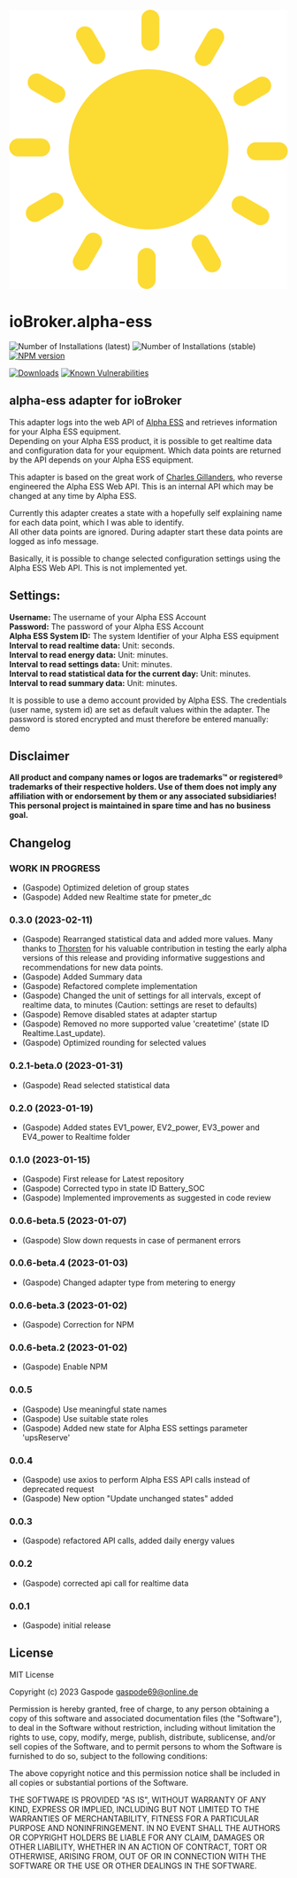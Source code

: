![Logo](admin/alpha-ess.png)
# ioBroker.alpha-ess

![Number of Installations (latest)](http://iobroker.live/badges/alpha-ess-installed.svg)
![Number of Installations (stable)](http://iobroker.live/badges/alpha-ess-stable.svg)
[![NPM version](http://img.shields.io/npm/v/iobroker.alpha-ess.svg)](https://www.npmjs.com/package/iobroker.alpha-ess)

[![Downloads](https://img.shields.io/npm/dm/iobroker.alpha-ess.svg)](https://www.npmjs.com/package/iobroker.alpha-ess)
[![Known Vulnerabilities](https://snyk.io/test/github/Gaspode69/ioBroker.alpha-ess/badge.svg)](https://snyk.io/test/github/Gaspode69/ioBroker.alpha-ess)

## alpha-ess adapter for ioBroker

This adapter logs into the web API of [Alpha ESS](https://www.alphaess.com/) and retrieves information for your Alpha ESS equipment.\
Depending on your Alpha ESS product, it is possible to get realtime data and configuration data for your equipment. Which data points are returned by the API depends on your Alpha ESS equipment.

This adapter is based on the great work of [Charles Gillanders](https://github.com/CharlesGillanders/alphaess), who reverse engineered the Alpha ESS Web API. This is an internal API which may be changed at any time by Alpha ESS.

Currently this adapter creates a state with a hopefully self explaining name for each data point, which I was able to identify.\
All other data points are ignored. During adapter start these data points are logged as info message.

Basically, it is possible to change selected configuration settings using the Alpha ESS Web API. This is not implemented yet.

## Settings:
**Username:** The username of your Alpha ESS Account\
**Password:** The password of your Alpha ESS Account\
**Alpha ESS System ID:** The system Identifier of your Alpha ESS equipment\
**Interval to read realtime data:** Unit: seconds.\
**Interval to read energy data:** Unit: minutes.\
**Interval to read settings data:** Unit: minutes.\
**Interval to read statistical data for the current day:** Unit: minutes.\
**Interval to read summary data:** Unit: minutes.

It is possible to use a demo account provided by Alpha ESS. The credentials (user name, system id) are set as default values within the adapter.
The password is stored encrypted and must therefore be entered manually: demo

## Disclaimer
**All product and company names or logos are trademarks™ or registered® trademarks of their respective holders. Use of them does not imply any affiliation with or endorsement by them or any associated subsidiaries! This personal project is maintained in spare time and has no business goal.**

## Changelog
### **WORK IN PROGRESS**
* (Gaspode) Optimized deletion of group states
* (Gaspode) Added new Realtime state for pmeter_dc

### 0.3.0 (2023-02-11)
* (Gaspode) Rearranged statistical data and added more values. Many thanks to [Thorsten](https://github.com/ThorstenBoettler) for his valuable contribution in testing the early alpha versions of this release and providing informative suggestions and recommendations for new data points.
* (Gaspode) Added Summary data 
* (Gaspode) Refactored complete implementation
* (Gaspode) Changed the unit of settings for all intervals, except of realtime data, to minutes (Caution: settings are reset to defaults)
* (Gaspode) Remove disabled states at adapter startup
* (Gaspode) Removed no more supported value 'createtime' (state ID Realtime.Last_update). 
* (Gaspode) Optimized rounding for selected values

### 0.2.1-beta.0 (2023-01-31)
* (Gaspode) Read selected statistical data

### 0.2.0 (2023-01-19)
* (Gaspode) Added states EV1_power, EV2_power, EV3_power and EV4_power to Realtime folder

### 0.1.0 (2023-01-15)
* (Gaspode) First release for Latest repository
* (Gaspode) Corrected typo in state ID Battery_SOC
* (Gaspode) Implemented improvements as suggested in code review

### 0.0.6-beta.5 (2023-01-07)
* (Gaspode) Slow down requests in case of permanent errors

### 0.0.6-beta.4 (2023-01-03)
* (Gaspode) Changed adapter type from metering to energy

### 0.0.6-beta.3 (2023-01-02)
* (Gaspode) Correction for NPM

### 0.0.6-beta.2 (2023-01-02)
* (Gaspode) Enable NPM

### 0.0.5
* (Gaspode) Use meaningful state names
* (Gaspode) Use suitable state roles
* (Gaspode) Added new state for Alpha ESS settings parameter 'upsReserve'

### 0.0.4
* (Gaspode) use axios to perform Alpha ESS API calls instead of deprecated request
* (Gaspode) New option "Update unchanged states" added

### 0.0.3
* (Gaspode) refactored API calls, added daily energy values

### 0.0.2
* (Gaspode) corrected api call for realtime data

### 0.0.1
* (Gaspode) initial release

## License
MIT License

Copyright (c) 2023 Gaspode <gaspode69@online.de>

Permission is hereby granted, free of charge, to any person obtaining a copy
of this software and associated documentation files (the "Software"), to deal
in the Software without restriction, including without limitation the rights
to use, copy, modify, merge, publish, distribute, sublicense, and/or sell
copies of the Software, and to permit persons to whom the Software is
furnished to do so, subject to the following conditions:

The above copyright notice and this permission notice shall be included in all
copies or substantial portions of the Software.

THE SOFTWARE IS PROVIDED "AS IS", WITHOUT WARRANTY OF ANY KIND, EXPRESS OR
IMPLIED, INCLUDING BUT NOT LIMITED TO THE WARRANTIES OF MERCHANTABILITY,
FITNESS FOR A PARTICULAR PURPOSE AND NONINFRINGEMENT. IN NO EVENT SHALL THE
AUTHORS OR COPYRIGHT HOLDERS BE LIABLE FOR ANY CLAIM, DAMAGES OR OTHER
LIABILITY, WHETHER IN AN ACTION OF CONTRACT, TORT OR OTHERWISE, ARISING FROM,
OUT OF OR IN CONNECTION WITH THE SOFTWARE OR THE USE OR OTHER DEALINGS IN THE
SOFTWARE.